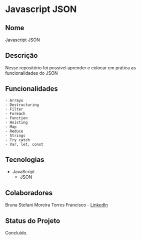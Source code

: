 # Javascript JSON

## Nome
Javascript JSON

## Descrição
Nesse repositório foi possível aprender e colocar em prática as funcionalidades do JSON

## Funcionalidades
    - Arrays
    - Destructuring
    - Filter
    - Foreach
    - Function
    - Hoisting
    - Map
    - Reduce
    - Strings
    - Try catch
    - Var, let, const

## Tecnologias
- JavaScript
    - JSON
  
## Colaboradores
Bruna Stefani Moreira Torres Francisco - <a href="https://www.linkedin.com/in/bruna-moreira-torres-francisco/" target="_blank">LinkedIn</a>

## Status do Projeto
Concluído.
